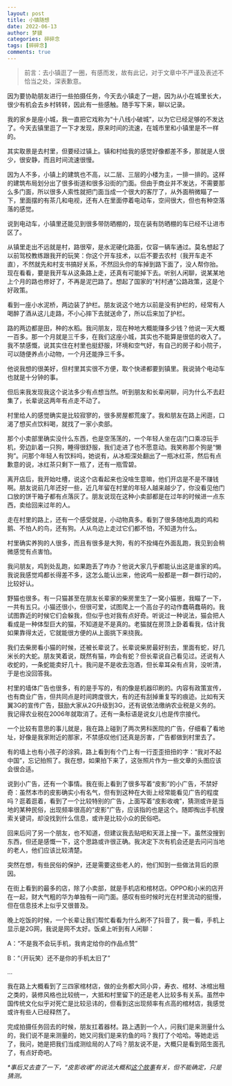```yaml
---
layout: post
title: 小镇随想
date: 2022-06-13
author: 梦貘
categories: 碎碎念
tags: [碎碎念]
comments: true
---
```

 
> 前言：去小镇逛了一圈，有感而发，故有此记，对于文章中不严谨及表述不恰当之处，深表歉意。

因为要协助朋友进行一些拍摄任务，今天去小镇走了一趟，因为从小在城里长大，很少有机会去乡村转转，因此有一些感触。随手写下来，聊以记录。

我的家乡是座小城，我一直把它戏称为“十八线小破城”，以为它已经足够的不发达了。今天去镇里逛了一下才发现，原来时间的流速，在城市里和小镇里是不一样的。

其实取景是去村里，但要经过镇上。镇和村给我的感觉好像都差不多，那就是人很少，很安静，而且时间流速很慢。

因为人不多，小镇上的建筑也不高，以二层、三层的小楼为主，一排一排的。这样的建筑布局划分出了很多街道和很多沿街的门面。但由于商业并不发达，不需要那么多门面，所以很多人索性就把门面当成一个很大的客厅了，从外面稍微瞄了一下，里面摆的有茶几和电视，还有人在里面停着电动车，空间很大，但也有种空落落的感觉。

说到电动车，小镇里还能见到很多带防晒棚的，现在装有防晒棚的车已经不让进市区了。

从镇里走出不远就是村，路很窄，是水泥硬化路面，仅容一辆车通过。莫名想起了以前驾校教练跟我开的玩笑：你这个开车技术，以后不要去农村（我开车走不直），不然就先和村支书搞好关系，不然回头你的车掉到路下面了，没人帮你抬。现在看看，要是我开车从这条路上走，还真有可能掉下去。听别人闲聊，说某某地上个月的路也修好了，不再是泥巴路了。想起了国家的“村村通”公路政策，这是个好政策。

看到一座小水泥桥，两边装了护栏。朋友说这个地方以前是没有护栏的，经常有人喝醉了酒从这儿走路，不小心摔下去就送命了，所以后来加了护栏。

路的两边都是田，种的水稻。我问朋友，现在种地大概能赚多少钱？他说一天大概一百多。那一个月就是三千多，在我们这座小城，其实也不能算是很低的收入了。我不禁感慨，说其实住在村里也挺舒服，环境和空气好，有自己的房子和小院子，可以随便养点小动物，一个月还能挣三千多。

他说我想的很美好，但村里其实很不方便，取个快递都要到镇里。我说骑个电动车也就是十分钟的事。

但后来我发现我这个说法多少有点想当然。听到朋友和长辈闲聊，问为什么不去赶集了，长辈说这两年有点走不动了。

村里给人的感觉确实是比较寂寥的，很多房屋都荒废了。我和朋友在路上闲逛，口渴了想买点饮料喝，就找了一家小卖部。

那个小卖部里确实没什么东西，也是空荡荡的，一个年轻人坐在店门口乘凉玩手机，旁边趴着一只狗，睡得很舒服，我们走进了也不愿意动。我笑称那个狗是“懒狗”。问那个年轻人有饮料吗，她说有，从冰柜深处翻出了一瓶冰红茶，然后有点歉意的说，冰红茶只剩下一瓶了，还有一瓶雪碧。

离开店后，我开始吐槽，说这个店看起来也没啥生意嘛，他们开店是不是不赚钱啊。朋友说前几年还好一些，近几年留在村里的年轻人越来越少了，你没看见他门口放的饼干箱子都有点落灰了。朋友说现在这种小卖部都是在过年的时候进一点东西，卖给回来过年的人。

走在村里的路上，还有一个感受就是，小动物真多。看到了很多随地乱跑的鸡和鹅、不怕人的鸟，还有狗。人从鸟边上走过它们都不怕，不知道为什么。

村里确实养狗的人很多，而且有很多是大狗，有的不拴绳在外面乱跑，我见到会稍微感觉有点害怕。

我问朋友，鸡到处乱跑，如果跑丢了咋办？他说大家几乎都能认出这是谁家的鸡。我说我感觉鸡都长得差不多，这怎么能认出来，他说鸡一般都是一群一群行动的，比较好认。

野猫也很多。有一只猫甚至在朋友长辈家的柴房里生了一窝小猫崽，我瞄了一下，一共有五只。小猫还很小，但很可爱，试图爬上一个高台子的动作蠢萌蠢萌的。我试图靠近的时候它们会躲我，但似乎也对我有点好奇。听说过一种说法，猫会把人看成是一种体型巨大的猫，不知道是不是真的。老猫就在房顶上卧着看我，估计我如果靠得太近，它就能很方便的从上面挑下来挠我。

我们去柴房看小猫的时候，还被长辈说了。长辈说柴房最好别去，里面有蛇，好几米长的大蛇。朋友笑着说，既然有猫，咋会有蛇？但长辈说自己看见过。还说有人收蛇的，一条蛇能卖好几十。我问是不是收去泡酒，但长辈耳朵有点背，没听清，于是也没回答我。

村里的墙体广告也很多，有的是手写的，有的像是机器印刷的。内容有政策宣传，也有商业广告，但共同点是时间跨度很大，有的还有刮掉重复写的痕迹。比如有天翼3G的宣传广告，鼓励大家从2G升级到3G，还有说依法缴纳农业税是义务的。我记得农业税在2006年就取消了。还有一条标语是说女儿也是传宗接代。

一个比较有意思的事儿就是，我在路上碰到了两次男科医院的广告，仔细看了看地址，好像是我家附近的那家，不禁感叹他们还真是厉害，广告都做到村里去了。

有的墙上也有小孩子的涂鸦，路上看到有个门上有一行歪歪扭扭的字：“我对不起中国”，忘记拍照了。我在想，如果拍下来了，这张照片作为一些文章的头图应该会很合适。

说到小广告，还有一个事情。我在街上看到了很多写着“皮影”的小广告，不禁好奇：虽然本市的皮影确实小有名气，但有到这种在大街上经常能看见广告的程度吗？逛着逛着，看到了一个比较特别的广告，上面写着“皮影收魂”，猜测或许是当地的某种民俗，出现频率很高的“皮影”广告，应该指的也是这个。随即掏出手机搜索关键词，却没找到什么信息，或许是比较小众的民俗吧。

回来后问了另一个朋友，也不知道，但建议我去贴吧和天涯上搜一下。虽然没搜到东西，但还是感慨一下，这个思路或许很正确。我决定下次有机会还是去问问当地的老人，他们应该比较清楚。

突然在想，有些民俗的保护，还是需要这些老人的，他们知到一些做法背后的原因。

在街上看到的最多的店，除了小卖部，就是手机店和棺材店。OPPO和小米的店开在一起，财大气粗的华为单独有一间门面。感叹有些时候时光在村里流动的挺慢，但在信息技术上似乎又很普及。

晚上吃饭的时候，一个长辈让我们帮忙看看为什么刷不了抖音了，我一看，手机上显示是2G网，我说是网不太好。饭桌上听到有人闲聊：

A：“不是我不会玩手机，我肯定给你的作品点赞”

B：“（开玩笑）还不是你的手机太旧了”

...

我在路上大概看到了三四家棺材店，做的业务都大同小异，寿衣、棺材、冰棺出租之类的，装修风格也比较统一，大抵和村里留下的还是老人比较多有关系。虽然中国传统文化似乎对死亡是比较忌讳的，但看到这出现频率有点高的棺材店，我感觉或许有些人已经释然了。

完成拍摄任务回去的时候，朋友扛着器材。路上遇到一个人，问我们是来测量什么的，我们说不是来测量的，她又问我们是来钓鱼的吗？我打了个哈哈。等她走远了，我问，她是把我们当成测绘局的人了吗？朋友说不是，大概只是看到陌生面孔了，有点好奇吧。

*\*事后又去查了一下，“皮影收魂”的说法大概和[这个故事](https://zhuanlan.zhihu.com/p/109400332)有关，但不能确定，只是猜测。*